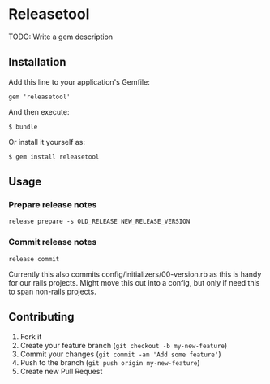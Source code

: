 # Releasetool

TODO: Write a gem description

## Installation

Add this line to your application's Gemfile:

    gem 'releasetool'

And then execute:

    $ bundle

Or install it yourself as:

    $ gem install releasetool

## Usage

### Prepare release notes

```release prepare -s OLD_RELEASE NEW_RELEASE_VERSION```

### Commit release notes

```release commit```

Currently this also commits config/initializers/00-version.rb as this is handy for our rails projects. Might move this
 out into a config, but only if need this to span non-rails projects.
  
## Contributing

1. Fork it
2. Create your feature branch (`git checkout -b my-new-feature`)
3. Commit your changes (`git commit -am 'Add some feature'`)
4. Push to the branch (`git push origin my-new-feature`)
5. Create new Pull Request
